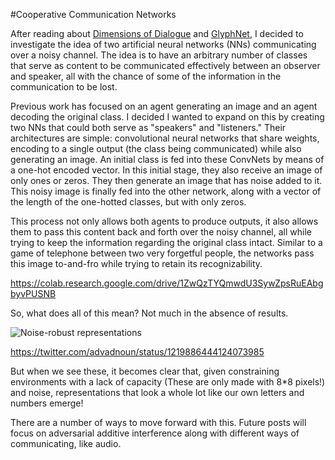 #Cooperative Communication Networks

After reading about [Dimensions of Dialogue](https://www.joelsimon.net/dimensions-of-dialogue.html) 
and [GlyphNet](https://github.com/noahtren/GlyphNet), 
I decided to investigate the idea of two artificial neural networks (NNs) communicating over a noisy channel.
The idea is to have an arbitrary number of classes that serve as content to be communicated effectively between an observer and speaker,
all with the chance of some of the information in the communication to be lost.


Previous work has focused on an agent generating an image and an agent decoding the original class.
I decided I wanted to expand on this by creating two NNs that could both serve as "speakers" and "listeners." 
Their architectures are simple: convolutional neural networks that share weights, encoding to a single output (the class being communicated) while 
also generating an image. An initial class is fed into these ConvNets by means of a one-hot encoded vector. In this initial stage,
they also receive an image of only ones or zeros. They then generate an image that has noise added to it. 
This noisy image is finally fed into the other network, along with a vector of the length of the one-hotted classes, but with only zeros.

This process not only allows both agents to produce outputs, it also allows them to pass this content back and forth over the noisy channel,
all while trying to keep the information regarding the original class intact. Similar to a game of telephone between two very forgetful people,
the networks pass this image to-and-fro while trying to retain its recognizability. 

https://colab.research.google.com/drive/1ZwQzTYQmwdU3SywZpsRuEAbgbyvPUSNB

So, what does all of this mean? Not much in the absence of results. 

![Noise-robust representations](images/asdfwse.png.jpg)

https://twitter.com/advadnoun/status/1219886444124073985

But when we see these, it becomes clear that, given constraining environments 
with a lack of capacity (These are only made with 8*8 pixels!) and noise, representations that look a whole lot like 
our own letters and numbers emerge!

There are a number of ways to move forward with this. Future posts will focus on adversarial additive interference along with 
different ways of communicating, like audio.
